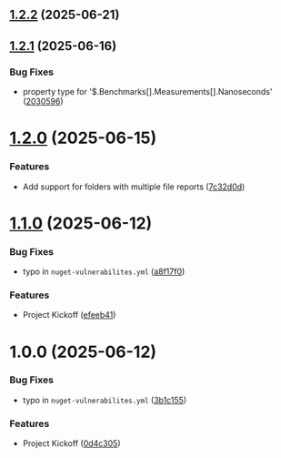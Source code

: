 ## [1.2.2](https://github.com/TechNobre/PowerUtils.BenchmarkDotnet.Reporter/compare/v1.2.1...v1.2.2) (2025-06-21)

## [1.2.1](https://github.com/TechNobre/PowerUtils.BenchmarkDotnet.Reporter/compare/v1.2.0...v1.2.1) (2025-06-16)


### Bug Fixes

* property type for '$.Benchmarks[].Measurements[].Nanoseconds' ([2030596](https://github.com/TechNobre/PowerUtils.BenchmarkDotnet.Reporter/commit/20305962d224c056e78092ea4a0edd3f6d23a6b6))

# [1.2.0](https://github.com/TechNobre/PowerUtils.BenchmarkDotnet.Reporter/compare/v1.1.0...v1.2.0) (2025-06-15)


### Features

* Add support for folders with multiple file reports ([7c32d0d](https://github.com/TechNobre/PowerUtils.BenchmarkDotnet.Reporter/commit/7c32d0d43f2b9fbb2e413f1e19b170f0785464d8))

# [1.1.0](https://github.com/TechNobre/PowerUtils.BenchmarkDotnet.Reporter/compare/v1.0.0...v1.1.0) (2025-06-12)


### Bug Fixes

* typo in `nuget-vulnerabilites.yml` ([a8f17f0](https://github.com/TechNobre/PowerUtils.BenchmarkDotnet.Reporter/commit/a8f17f0a4d826c34895b5f5fdefd715c2ad66fc5))


### Features

* Project Kickoff ([efeeb41](https://github.com/TechNobre/PowerUtils.BenchmarkDotnet.Reporter/commit/efeeb41fa2e64cf7c74ebea4d3ad55fefa69f685))

# 1.0.0 (2025-06-12)


### Bug Fixes

* typo in `nuget-vulnerabilites.yml` ([3b1c155](https://github.com/TechNobre/PowerUtils.BenchmarkDotnet.Reporter/commit/3b1c15582284452d55351db9380a815623aab9f2))


### Features

* Project Kickoff ([0d4c305](https://github.com/TechNobre/PowerUtils.BenchmarkDotnet.Reporter/commit/0d4c3056ed38888ffe881efb7613f3036551b6c5))
